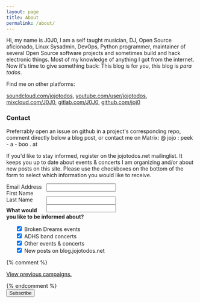 ```yaml
---
layout: page
title: About
permalink: /about/
---
```


Hi, my name is J0J0, I am a self taught musician, DJ, Open Source aficionado, Linux Sysadmin, DevOps, Python programmer, maintainer of several Open Source software projects and sometimes build and hack electronic things. Most of my knowledge of anything I got from the internet. Now it&#39;s time to give something back: This blog is for you, this blog is _para todos_.

Find me on other platforms:

[soundcloud.com/jojotodos](http://soundcloud.com/jojotodos), [youtube.com/user/jojotodos](http://youtube.com/user/jojotodos), [mixcloud.com/J0J0](http://mixcloud.com/J0J0), [gitlab.com/J0J0](http://gitlab.com/J0J0), [github.com/joj0](http://github.com/joj0)

### Contact

Preferrably open an issue on github in a project's corresponding repo, comment directly below a blog post, or contact me on Matrix: @ jojo : peek - a - boo . at

If you'd like to stay informed, register on the jojotodos.net mailinglist. It keeps you up to date about events & concerts I am organizing and/or about new posts on this site. Please use the checkboxes on the bottom of the form to select which information you would like to receive.

<!-- Begin Mailchimp Signup Form -->
<!--link href="//cdn-images.mailchimp.com/embedcode/classic-10_7.css" rel="stylesheet" type="text/css"-->
<style type="text/css">
  mc_embed_signup{
    background:#fff; clear:left; font:14px Helvetica,Arial,sans-serif;
  }
  /* Add your own Mailchimp form style overrides in your site stylesheet or in this style block.
     We recommend moving this block and the preceding CSS link to the HEAD of your HTML file. */
</style>
<div id="mc_embed_signup" style="">
  <form action="https://jojotodos.us20.list-manage.com/subscribe/post?u=a36c553b19609b25cb72fd616&amp;id=a9c8caa40d" method="post" id="mc-embedded-subscribe-form" name="mc-embedded-subscribe-form" class="validate" target="_blank" style="" novalidate>
  <div id="mc_embed_signup_scroll" style="float: left">

  <div class="mc-field-group">
    <label for="mce-EMAIL" style="">Email Address</label>
    <input type="email" value="" name="EMAIL" class="required email" id="mce-EMAIL" style="float: right;">
  </div>
  <div class="mc-field-group">
    <label for="mce-FNAME">First Name </label>
    <input type="text" value="" name="FNAME" class="" id="mce-FNAME" style="float: right;">
  </div>
  <div class="mc-field-group">
    <label for="mce-LNAME">Last Name </label>
    <input type="text" value="" name="LNAME" class="" id="mce-LNAME" style="float: right;">
  </div>

  <div class="clearfix"></div>

  <div class="mc-field-group input-group clearfix" style="margin-top: 0.8em;">
    <strong style="float: none">What would you like to be informed about? </strong>
    <ul>
      <li style="list-style: none;">
        <input type="checkbox" value="1" name="group[4635][1]" id="mce-group[4635]-4635-0" checked>
        <label for="mce-group[4635]-4635-0">Broken Dreams events</label>
      </li>
      <li style="list-style: none;">
        <input type="checkbox" value="2" name="group[4635][2]" id="mce-group[4635]-4635-1" checked>
        <label for="mce-group[4635]-4635-1">ADHS band concerts</label>
      </li>
      <li style="list-style: none;">
        <input type="checkbox" value="4" name="group[4635][4]" id="mce-group[4635]-4635-2" checked>
        <label for="mce-group[4635]-4635-2">Other events &amp; concerts</label>
      </li>
      <li style="list-style: none;">
        <input type="checkbox" value="8" name="group[4635][8]" id="mce-group[4635]-4635-3" checked>
        <label for="mce-group[4635]-4635-3">New posts on blog.jojotodos.net</label>
      </li>
    </ul>
  </div>

  {% comment %}
  <p><a href="https://us20.campaign-archive.com/home/?u=a36c553b19609b25cb72fd616&id=a9c8caa40d" title="View previous campaigns">View previous campaigns.</a></p>
  {% endcomment %}

  <div id="mce-responses" class="clear">
    <div class="response" id="mce-error-response" style="display:none"></div>
    <div class="response" id="mce-success-response" style="display:none"></div>
  </div>    <!-- real people should not fill this in and expect good things - do not remove this or risk form bot signups-->

  <div style="position: absolute; left: -5000px;" aria-hidden="true">
    <input type="text" name="b_a36c553b19609b25cb72fd616_a9c8caa40d" tabindex="-1" value=""></div>
    <div class="clear"><input type="submit" value="Subscribe" name="subscribe" id="mc-embedded-subscribe" class="button"></div>
  </div>

  </form>
</div>

<div class="clearfix"></div>

<script type='text/javascript' src='//s3.amazonaws.com/downloads.mailchimp.com/js/mc-validate.js'></script><script type='text/javascript'>(function($) {window.fnames = new Array(); window.ftypes = new Array();fnames[0]='EMAIL';ftypes[0]='email';fnames[1]='FNAME';ftypes[1]='text';fnames[2]='LNAME';ftypes[2]='text';}(jQuery));var $mcj = jQuery.noConflict(true);</script>
<!--End mc_embed_signup-->